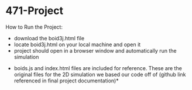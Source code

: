 # 471-Project

How to Run the Project:
- download the boid3j.html file
- locate boid3j.html on your local machine and open it
- project should open in a browser window and automatically run the simulation

* boids.js and index.html files are included for reference. These are the original files for the 2D simulation we based our code off of (github link referenced in final project documentation)*

